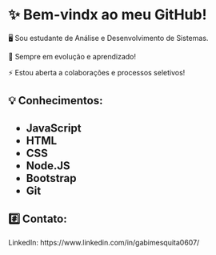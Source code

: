 <h1>✨ Bem-vindx ao meu GitHub!</h1> 


<p>🖥️ Sou estudante de Análise e Desenvolvimento de Sistemas.</p>

<p>🌱 Sempre em evolução e aprendizado!</p>

<p>⚡ Estou aberta a colaborações e processos seletivos!</p>


<h2>💡 Conhecimentos:<h2>
  <ul>
    <li>JavaScript
    <li>HTML
    <li>CSS
    <li>Node.JS
    <li>Bootstrap
    <li>Git</li>
  </ul>


<h2>#️⃣ Contato:</h2>
 <p>LinkedIn: https://www.linkedin.com/in/gabimesquita0607/</p>
  
